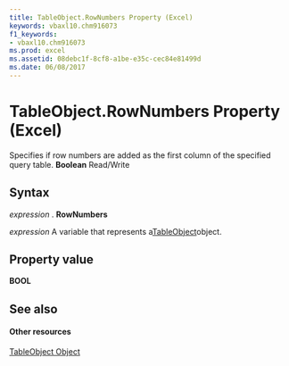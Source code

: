 ```yaml
---
title: TableObject.RowNumbers Property (Excel)
keywords: vbaxl10.chm916073
f1_keywords:
- vbaxl10.chm916073
ms.prod: excel
ms.assetid: 08debc1f-8cf8-a1be-e35c-cec84e81499d
ms.date: 06/08/2017
---
```



# TableObject.RowNumbers Property (Excel)

Specifies if row numbers are added as the first column of the specified query table. **Boolean** Read/Write


## Syntax

 _expression_ . **RowNumbers**

 _expression_ A variable that represents a[TableObject](modeltable-object-excel.md)object.


## Property value

 **BOOL**


## See also


#### Other resources



[TableObject Object](modeltable-object-excel.md)

